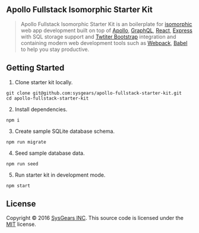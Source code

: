 ## Apollo Fullstack Isomorphic Starter Kit

> Apollo Fullstack Isomorphic Starter Kit is an boilerplate for [isomorphic] web app development built on top 
> of [Apollo](http://www.apollostack.com/), [GraphQL](http://graphql.org/), [React](https://facebook.github.io/react/), 
> [Express](http://expressjs.com/) with SQL storage support and 
> [Twtiter Bootstrap](http://getbootstrap.com/) integration and containing modern web development
> tools such as [Webpack](http://webpack.github.io/), [Babel](http://babeljs.io/) to help you stay productive.

## Getting Started

1. Clone starter kit locally.

  ```
  git clone git@github.com:sysgears/apollo-fullstack-starter-kit.git
  cd apollo-fullstack-starter-kit
  ```

2. Install dependencies.

  ```
  npm i
  ```

3. Create sample SQLite database schema.

  ```
  npm run migrate
  ```

4. Seed sample database data.

  ```
  npm run seed
  ```

5. Run starter kit in development mode.

  ```
  npm start
  ```

## License
Copyright © 2016 [SysGears INC](http://sysgears.com). This source code is licensed under the [MIT][] license.

[MIT]: LICENSE
[isomorphic]: (http://isomorphic.net/javascript)
